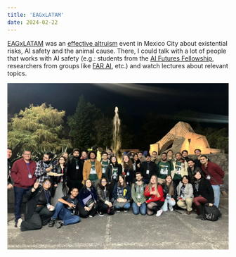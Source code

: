 ```yaml
---
title: 'EAGxLATAM'
date: 2024-02-22
---
```


[EAGxLATAM](www.effectivealtruism.org/ea-global/events/eagxlatinamerica-2024) was an [effective altruism](effectivealtruism.org) event in Mexico City about existential risks, AI safety and the animal cause. There, I could talk with a lot of people that works with AI safety (e.g.: students from the [AI Futures Fellowship](aifuturesfellowship.org), researchers from groups like [FAR AI](far.ai), etc.) and watch lectures about relevant topics.

![Photo of the participants](photo.webp "Photo with all Brazilians that were in the event :brazil:.")
